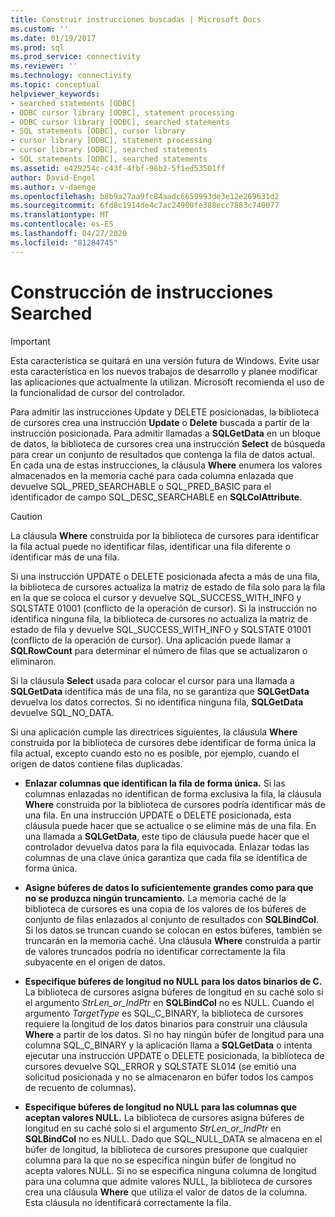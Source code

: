 ```yaml
---
title: Construir instrucciones buscadas | Microsoft Docs
ms.custom: ''
ms.date: 01/19/2017
ms.prod: sql
ms.prod_service: connectivity
ms.reviewer: ''
ms.technology: connectivity
ms.topic: conceptual
helpviewer_keywords:
- searched statements [ODBC]
- ODBC cursor library [ODBC], statement processing
- ODBC cursor library [ODBC], searched statements
- SQL statements [ODBC], cursor library
- cursor library [ODBC], statement processing
- cursor library [ODBC], searched statements
- SQL statements [ODBC], searched statements
ms.assetid: e429254c-c43f-4fbf-98b2-5f1ed53501ff
author: David-Engel
ms.author: v-daenge
ms.openlocfilehash: b8b9a27aa9fc84aadc6659993de3e12e269631d2
ms.sourcegitcommit: 6fd8c1914de4c7ac24900fe388ecc7883c740077
ms.translationtype: MT
ms.contentlocale: es-ES
ms.lasthandoff: 04/27/2020
ms.locfileid: "81284745"
---
```

# <a name="constructing-searched-statements"></a>Construcción de instrucciones Searched
> [!IMPORTANT]  
>  Esta característica se quitará en una versión futura de Windows. Evite usar esta característica en los nuevos trabajos de desarrollo y planee modificar las aplicaciones que actualmente la utilizan. Microsoft recomienda el uso de la funcionalidad de cursor del controlador.  
  
 Para admitir las instrucciones Update y DELETE posicionadas, la biblioteca de cursores crea una instrucción **Update** o **Delete** buscada a partir de la instrucción posicionada. Para admitir llamadas a **SQLGetData** en un bloque de datos, la biblioteca de cursores crea una instrucción **Select** de búsqueda para crear un conjunto de resultados que contenga la fila de datos actual. En cada una de estas instrucciones, la cláusula **Where** enumera los valores almacenados en la memoria caché para cada columna enlazada que devuelve SQL_PRED_SEARCHABLE o SQL_PRED_BASIC para el identificador de campo SQL_DESC_SEARCHABLE en **SQLColAttribute**.  
  
> [!CAUTION]  
>  La cláusula **Where** construida por la biblioteca de cursores para identificar la fila actual puede no identificar filas, identificar una fila diferente o identificar más de una fila.  
  
 Si una instrucción UPDATE o DELETE posicionada afecta a más de una fila, la biblioteca de cursores actualiza la matriz de estado de fila solo para la fila en la que se coloca el cursor y devuelve SQL_SUCCESS_WITH_INFO y SQLSTATE 01001 (conflicto de la operación de cursor). Si la instrucción no identifica ninguna fila, la biblioteca de cursores no actualiza la matriz de estado de fila y devuelve SQL_SUCCESS_WITH_INFO y SQLSTATE 01001 (conflicto de la operación de cursor). Una aplicación puede llamar a **SQLRowCount** para determinar el número de filas que se actualizaron o eliminaron.  
  
 Si la cláusula **Select** usada para colocar el cursor para una llamada a **SQLGetData** identifica más de una fila, no se garantiza que **SQLGetData** devuelva los datos correctos. Si no identifica ninguna fila, **SQLGetData** devuelve SQL_NO_DATA.  
  
 Si una aplicación cumple las directrices siguientes, la cláusula **Where** construida por la biblioteca de cursores debe identificar de forma única la fila actual, excepto cuando esto no es posible, por ejemplo, cuando el origen de datos contiene filas duplicadas.  
  
-   **Enlazar columnas que identifican la fila de forma única.** Si las columnas enlazadas no identifican de forma exclusiva la fila, la cláusula **Where** construida por la biblioteca de cursores podría identificar más de una fila. En una instrucción UPDATE o DELETE posicionada, esta cláusula puede hacer que se actualice o se elimine más de una fila. En una llamada a **SQLGetData**, este tipo de cláusula puede hacer que el controlador devuelva datos para la fila equivocada. Enlazar todas las columnas de una clave única garantiza que cada fila se identifica de forma única.  
  
-   **Asigne búferes de datos lo suficientemente grandes como para que no se produzca ningún truncamiento.** La memoria caché de la biblioteca de cursores es una copia de los valores de los búferes de conjunto de filas enlazados al conjunto de resultados con **SQLBindCol**. Si los datos se truncan cuando se colocan en estos búferes, también se truncarán en la memoria caché. Una cláusula **Where** construida a partir de valores truncados podría no identificar correctamente la fila subyacente en el origen de datos.  
  
-   **Especifique búferes de longitud no NULL para los datos binarios de C.** La biblioteca de cursores asigna búferes de longitud en su caché solo si el argumento *StrLen_or_IndPtr* en **SQLBindCol** no es NULL. Cuando el argumento *TargetType* es SQL_C_BINARY, la biblioteca de cursores requiere la longitud de los datos binarios para construir una cláusula **Where** a partir de los datos. Si no hay ningún búfer de longitud para una columna SQL_C_BINARY y la aplicación llama a **SQLGetData** o intenta ejecutar una instrucción UPDATE o DELETE posicionada, la biblioteca de cursores devuelve SQL_ERROR y SQLSTATE SL014 (se emitió una solicitud posicionada y no se almacenaron en búfer todos los campos de recuento de columnas).  
  
-   **Especifique búferes de longitud no NULL para las columnas que aceptan valores NULL.** La biblioteca de cursores asigna búferes de longitud en su caché solo si el argumento *StrLen_or_IndPtr* en **SQLBindCol** no es NULL. Dado que SQL_NULL_DATA se almacena en el búfer de longitud, la biblioteca de cursores presupone que cualquier columna para la que no se especifica ningún búfer de longitud no acepta valores NULL. Si no se especifica ninguna columna de longitud para una columna que admite valores NULL, la biblioteca de cursores crea una cláusula **Where** que utiliza el valor de datos de la columna. Esta cláusula no identificará correctamente la fila.

